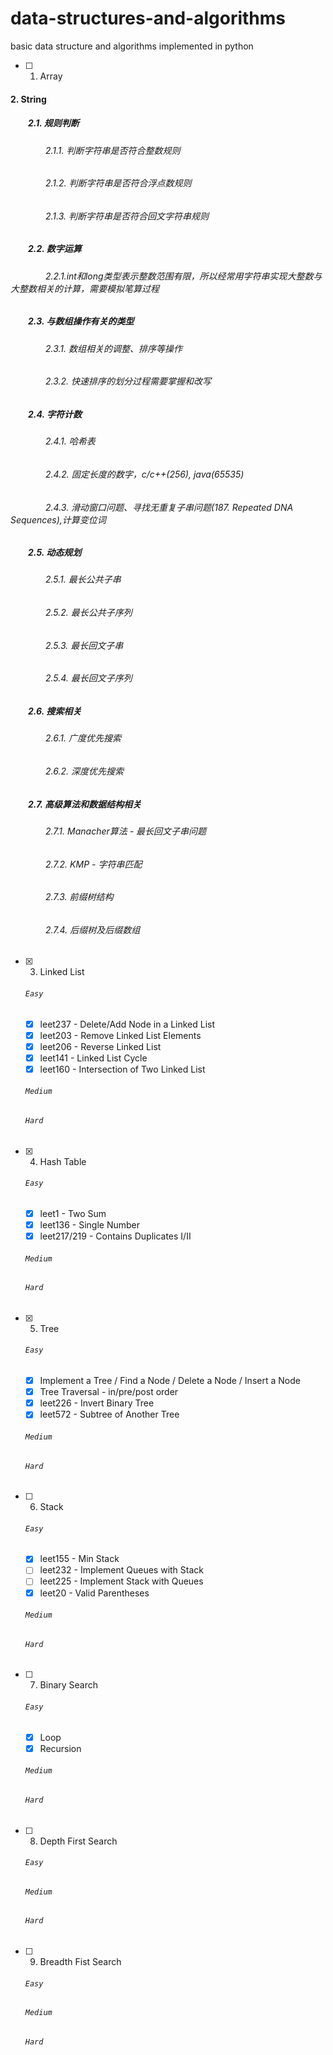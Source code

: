 # data-structures-and-algorithms
basic data structure and algorithms implemented in python 

 - [ ] 1. Array
#### 2. String
##### &emsp;&emsp;2.1. 规则判断
###### &emsp;&emsp;&emsp;&emsp;2.1.1. 判断字符串是否符合整数规则
###### &emsp;&emsp;&emsp;&emsp;2.1.2. 判断字符串是否符合浮点数规则
###### &emsp;&emsp;&emsp;&emsp;2.1.3. 判断字符串是否符合回文字符串规则
##### &emsp;&emsp;2.2. 数字运算
###### &emsp;&emsp;&emsp;&emsp;2.2.1.int和long类型表示整数范围有限，所以经常用字符串实现大整数与大整数相关的计算，需要模拟笔算过程
##### &emsp;&emsp;2.3. 与数组操作有关的类型
###### &emsp;&emsp;&emsp;&emsp;2.3.1. 数组相关的调整、排序等操作
###### &emsp;&emsp;&emsp;&emsp;2.3.2. 快速排序的划分过程需要掌握和改写
##### &emsp;&emsp;2.4. 字符计数
###### &emsp;&emsp;&emsp;&emsp;2.4.1. 哈希表
###### &emsp;&emsp;&emsp;&emsp;2.4.2. 固定长度的数字，c/c++(256), java(65535)
###### &emsp;&emsp;&emsp;&emsp;2.4.3. 滑动窗口问题、寻找无重复子串问题(187. Repeated DNA Sequences),计算变位词
##### &emsp;&emsp;2.5. 动态规划
###### &emsp;&emsp;&emsp;&emsp;2.5.1. 最长公共子串
###### &emsp;&emsp;&emsp;&emsp;2.5.2. 最长公共子序列
###### &emsp;&emsp;&emsp;&emsp;2.5.3. 最长回文子串
###### &emsp;&emsp;&emsp;&emsp;2.5.4. 最长回文子序列
##### &emsp;&emsp;2.6. 搜索相关
###### &emsp;&emsp;&emsp;&emsp;2.6.1. 广度优先搜索
###### &emsp;&emsp;&emsp;&emsp;2.6.2. 深度优先搜索
##### &emsp;&emsp;2.7. 高级算法和数据结构相关
###### &emsp;&emsp;&emsp;&emsp;2.7.1. Manacher算法 - 最长回文子串问题
###### &emsp;&emsp;&emsp;&emsp;2.7.2. KMP - 字符串匹配
###### &emsp;&emsp;&emsp;&emsp;2.7.3. 前缀树结构
###### &emsp;&emsp;&emsp;&emsp;2.7.4. 后缀树及后缀数组
 - [x] 3. Linked List
    ###### `Easy`
    - [x] leet237 - Delete/Add Node in a Linked List
    - [x] leet203 - Remove Linked List Elements
    - [x] leet206 - Reverse Linked List
    - [x] leet141 - Linked List Cycle
    - [x] leet160 - Intersection of Two Linked List
    ###### `Medium`
    ###### `Hard`
 - [x] 4. Hash Table
    ###### `Easy`
    - [x] leet1 - Two Sum
    - [x] leet136 - Single Number
    - [x] leet217/219 - Contains Duplicates I/II
    ###### `Medium`
    ###### `Hard`
 - [x] 5. Tree
    ###### `Easy`
    - [x] Implement a Tree / Find a Node / Delete a Node / Insert a Node
    - [x] Tree Traversal - in/pre/post order
    - [x] leet226 - Invert Binary Tree
    - [x] leet572 - Subtree of Another Tree
    ###### `Medium`
    ###### `Hard`
 - [ ] 6. Stack
    ###### `Easy`
    - [x] leet155 - Min Stack
    - [ ] leet232 - Implement Queues with Stack
    - [ ] leet225 - Implement Stack with Queues
    - [x] leet20 - Valid Parentheses
    ###### `Medium`
    ###### `Hard`
 - [ ] 7. Binary Search
    ###### `Easy`
    - [x] Loop
    - [x] Recursion
    ###### `Medium`
    ###### `Hard`
 - [ ] 8. Depth First Search
    ###### `Easy`
    ###### `Medium`
    ###### `Hard`
 - [ ] 9. Breadth Fist Search
    ###### `Easy`
    ###### `Medium`
    ###### `Hard`
